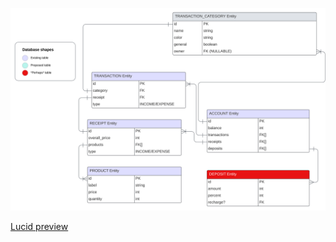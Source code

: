 ![diagram preview](./assets/diagram_preview.svg)

[Lucid preview](https://lucid.app/lucidchart/98b9f760-250d-4f85-b7a8-0a6ca097d243/edit?viewport_loc=62%2C-328%2C2096%2C978%2C0_0&invitationId=inv_3e456ef4-c876-4ad5-90f6-0c822c77de51)